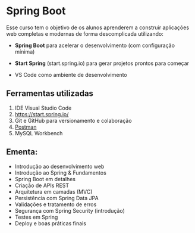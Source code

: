 # Spring Boot

Esse curso tem o objetivo de os alunos aprenderem a construir aplicações web completas e modernas de forma descomplicada utilizando:

* **Spring Boot** para acelerar o desenvolvimento (com configuração mínima)

* **Start Spring** (start.spring.io) para gerar projetos prontos para começar

* VS Code como ambiente de desenvolvimento

## Ferramentas utilizadas

1. IDE Visual Studio Code
2. https://start.spring.io/
3. Git e GitHub para versionamento e colaboração
4. [Postman](https://www.postman.com/downloads/)
3. MySQL Workbench

## Ementa: 

* Introdução ao desenvolvimento web
* Introdução ao Spring & Fundamentos
* Spring Boot em detalhes
* Criação de APIs REST
* Arquitetura em camadas (MVC)
* Persistência com Spring Data JPA
* Validações e tratamento de erros
* Segurança com Spring Security (introdução)
* Testes em Spring
* Deploy e boas práticas finais